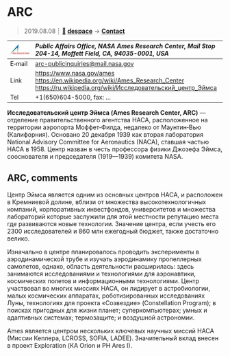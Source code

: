 # ARC
> 2019.08.08 ┊ **[🚀](../index/index.md) [despace](index.md)** → **[Contact](contact.md)**

|[![](f/contact/a/arc_logo1_thumb.jpg)](f/contact/a/arc_logo1.png)|*Public Affairs Office, NASA Ames Research Center, Mail Stop 204-14, Moffett Field, CA, 94035-0001, USA*|
|:--|:--|
|E‑mail| <arc-publicinquiries@mail.nasa.gov> |
|Link| <https://www.nasa.gov/ames><br> <https://en.wikipedia.org/wiki/Ames_Research_Center><br> <https://ru.wikipedia.org/wiki/Исследовательский_центр_Эймса> |
|Tel| +1(650)604-5000, fax: … |

**Исследовательский центр Эймса (Ames Research Center, ARC)** — отделение правительственного агентства НАСА, расположенное на территории аэропорта Моффет‑Филда, недалеко от Маунтин‑Вью (Калифорния). Основано 20 декабря 1939 как вторая лаборатория National Advisory Committee for Aeronautics (NACA), ставшая частью НАСА в   1958. Центр назван в честь профессора физики Джозефа Эймса, сооснователя и председателя (1919—1939) комитета NASA.


<p style="page-break-after:always"> </p>

## ARC, comments

Центр Эймса является одним из основных центров НАСА, и расположен в Кремниевой долине, вблизи от множества высокотехнологичных компаний, корпоративных инвестфондов, университетов и множества лабораторий которые заслужили для этой местности репутацию места где развиваются новые технологии. Значение центра, если учесть его 2300 исследователей и 860 млн ежегодный бюджет, также достаточно велико.

Изначально в центре планировалось проводить эксперименты в аэродинамической трубе и изучать аэродинамику пропеллерных самолетов, однако, область деятельности расширилась: здесь занимаются исследованиями и технологиями для аэронавтики, космических полетов и информационными технологиями. Центр участвовал во многих миссиях НАСА, он лидирует в астробиологии, малых космических аппаратах, роботизированных исследованиях Луны, технологиях для проекта «Созвездие» (Constellation Program); в поисках пригодных для жизни планет; суперкомпьютерах; умных и адаптивных системах; термозащите; и воздушной астрономии.

Ames является центром нескольких ключевых научных миссий НАСА (Миссии Кеплера, LCROSS, SOFIA, LADEE). Значительный вклад внесен в проект Exploration (КА Orion и РН Ares I). 

